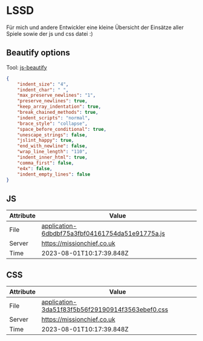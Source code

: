 # LSSD
Für mich und andere Entwickler eine kleine Übersicht der Einsätze aller Spiele sowie der js und css datei :)

<!-- automated -->
## Beautify options
Tool: [js-beautify](https://github.com/beautify-web/js-beautify)
```json
{
    "indent_size": "4",
    "indent_char": " ",
    "max_preserve_newlines": "1",
    "preserve_newlines": true,
    "keep_array_indentation": true,
    "break_chained_methods": true,
    "indent_scripts": "normal",
    "brace_style": "collapse",
    "space_before_conditional": true,
    "unescape_strings": false,
    "jslint_happy": true,
    "end_with_newline": false,
    "wrap_line_length": "110",
    "indent_inner_html": true,
    "comma_first": false,
    "e4x": false,
    "indent_empty_lines": false
}
```

## JS
| Attribute | Value |
| --------- | ----- |
| File      | [application-6dbdbf75a3fbf04161754da51e91775a.js](https://missionchief.co.uk/assets/application-6dbdbf75a3fbf04161754da51e91775a.js) |
| Server    | https://missionchief.co.uk |
| Time      | 2023-08-01T10:17:39.848Z |

## CSS
| Attribute | Value |
| --------- | ----- |
| File      | [application-3da51f83f5b56f29190914f3563ebef0.css](https://missionchief.co.uk/assets/application-3da51f83f5b56f29190914f3563ebef0.css) |
| Server    | https://missionchief.co.uk |
| Time      | 2023-08-01T10:17:39.848Z |
<!-- /automated -->

